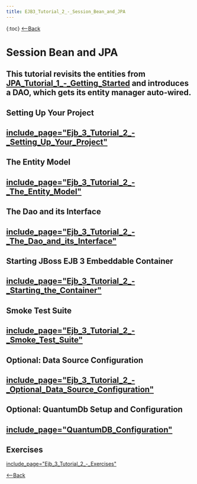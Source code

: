 ```yaml
---
title: EJB3_Tutorial_2_-_Session_Bean_and_JPA
---
```

{:toc}
[<--Back]({{site.pagesurl}}/EJB_3_and_Java_Persistence_API)
# Session Bean and JPA

This tutorial revisits the entities from [JPA_Tutorial_1_-_Getting_Started]({{site.pagesurl}}/JPA_Tutorial_1_-_Getting_Started) and introduces a DAO, which gets its entity manager auto-wired.
----
## Setting Up Your Project
[include_page="Ejb_3_Tutorial_2_-_Setting_Up_Your_Project"]({{site.pagesurl}}/include_page="Ejb_3_Tutorial_2_-_Setting_Up_Your_Project")
----
## The Entity Model
[include_page="Ejb_3_Tutorial_2_-_The_Entity_Model"]({{site.pagesurl}}/include_page="Ejb_3_Tutorial_2_-_The_Entity_Model")
----
## The Dao and its Interface
[include_page="Ejb_3_Tutorial_2_-_The_Dao_and_its_Interface"]({{site.pagesurl}}/include_page="Ejb_3_Tutorial_2_-_The_Dao_and_its_Interface")
----
## Starting JBoss EJB 3 Embeddable Container
[include_page="Ejb_3_Tutorial_2_-_Starting_the_Container"]({{site.pagesurl}}/include_page="Ejb_3_Tutorial_2_-_Starting_the_Container")
----
## Smoke Test Suite
[include_page="Ejb_3_Tutorial_2_-_Smoke_Test_Suite"]({{site.pagesurl}}/include_page="Ejb_3_Tutorial_2_-_Smoke_Test_Suite")
----
## Optional: Data Source Configuration
[include_page="Ejb_3_Tutorial_2_-_Optional_Data_Source_Configuration"]({{site.pagesurl}}/include_page="Ejb_3_Tutorial_2_-_Optional_Data_Source_Configuration")
----
## Optional: QuantumDb Setup and Configuration
[include_page="QuantumDB_Configuration"]({{site.pagesurl}}/include_page="QuantumDB_Configuration")
----
## Exercises
[include_page="Ejb_3_Tutorial_2_-_Exercises"]({{site.pagesurl}}/include_page="Ejb_3_Tutorial_2_-_Exercises")

[<--Back]({{site.pagesurl}}/EJB_3_and_Java_Persistence_API)
